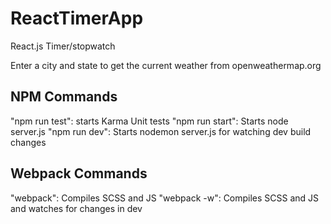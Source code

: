 # ReactTimerApp
React.js Timer/stopwatch

Enter a city and state to get the current weather from openweathermap.org

## NPM Commands
"npm run test": starts Karma Unit tests
"npm run start": Starts node server.js
"npm run dev": Starts nodemon server.js for watching dev build changes

## Webpack Commands
"webpack": Compiles SCSS and JS
"webpack -w": Compiles SCSS and JS and watches for changes in dev
